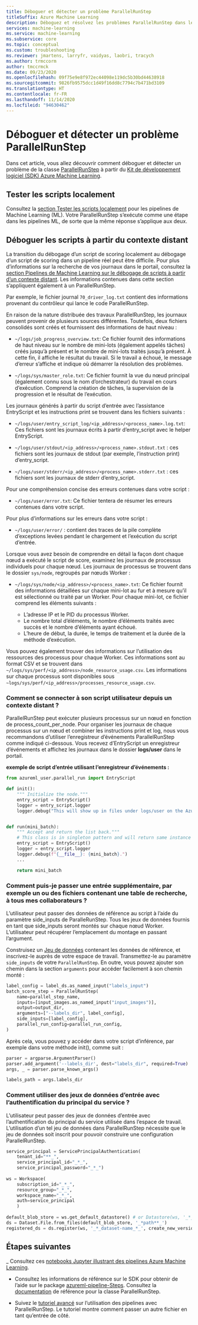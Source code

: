 ```yaml
---
title: Déboguer et détecter un problème ParallelRunStep
titleSuffix: Azure Machine Learning
description: Déboguez et résolvez les problèmes ParallelRunStep dans les pipelines machine learning dans le SDK Azure Machine Learning pour Python.
services: machine-learning
ms.service: machine-learning
ms.subservice: core
ms.topic: conceptual
ms.custom: troubleshooting
ms.reviewer: jmartens, larryfr, vaidyas, laobri, tracych
ms.author: trmccorm
author: tmccrmck
ms.date: 09/23/2020
ms.openlocfilehash: 09f75e9e8f972ec44098e119dc5b30bd44638918
ms.sourcegitcommit: 9826fb9575dcc1d49f16dd8c7794c7b471bd3109
ms.translationtype: HT
ms.contentlocale: fr-FR
ms.lasthandoff: 11/14/2020
ms.locfileid: "94630462"
---
```

# <a name="debug-and-troubleshoot-parallelrunstep"></a>Déboguer et détecter un problème ParallelRunStep


Dans cet article, vous allez découvrir comment déboguer et détecter un problème de la classe [ParallelRunStep](/python/api/azureml-pipeline-steps/azureml.pipeline.steps.parallel_run_step.parallelrunstep?preserve-view=true&view=azure-ml-py) à partir du [Kit de développement logiciel (SDK) Azure Machine Learning](/python/api/overview/azure/ml/intro?preserve-view=true&view=azure-ml-py).

## <a name="testing-scripts-locally"></a>Tester les scripts localement

Consultez la [section Tester les scripts localement](how-to-debug-visual-studio-code.md#debug-and-troubleshoot-machine-learning-pipelines) pour les pipelines de Machine Learning (ML). Votre ParallelRunStep s’exécute comme une étape dans les pipelines ML, de sorte que la même réponse s’applique aux deux.

## <a name="debugging-scripts-from-remote-context"></a>Déboguer les scripts à partir du contexte distant

La transition du débogage d’un script de scoring localement au débogage d’un script de scoring dans un pipeline réel peut être difficile. Pour plus d’informations sur la recherche de vos journaux dans le portail, consultez la [section Pipelines de Machine Learning sur le débogage de scripts à partir d’un contexte distant](how-to-debug-pipelines.md). Les informations contenues dans cette section s’appliquent également à un ParallelRunStep.

Par exemple, le fichier journal `70_driver_log.txt` contient des informations provenant du contrôleur qui lance le code ParallelRunStep.

En raison de la nature distribuée des travaux ParallelRunStep, les journaux peuvent provenir de plusieurs sources différentes. Toutefois, deux fichiers consolidés sont créés et fournissent des informations de haut niveau :

- `~/logs/job_progress_overview.txt`: Ce fichier fournit des informations de haut niveau sur le nombre de mini-lots (également appelés tâches) créés jusqu’à présent et le nombre de mini-lots traités jusqu’à présent. À cette fin, il affiche le résultat du travail. Si le travail a échoué, le message d’erreur s’affiche et indique où démarrer la résolution des problèmes.

- `~/logs/sys/master_role.txt`: Ce fichier fournit la vue du nœud principal (également connu sous le nom d’orchestrateur) du travail en cours d’exécution. Comprend la création de tâches, la supervision de la progression et le résultat de l’exécution.

Les journaux générés à partir du script d’entrée avec l’assistance EntryScript et les instructions print se trouvent dans les fichiers suivants :

- `~/logs/user/entry_script_log/<ip_address>/<process_name>.log.txt`: Ces fichiers sont les journaux écrits à partir d’entry_script avec le helper EntryScript.

- `~/logs/user/stdout/<ip_address>/<process_name>.stdout.txt` : ces fichiers sont les journaux de stdout (par exemple, l’instruction print) d’entry_script.

- `~/logs/user/stderr/<ip_address>/<process_name>.stderr.txt` : ces fichiers sont les journaux de stderr d’entry_script.

Pour une compréhension concise des erreurs contenues dans votre script :

- `~/logs/user/error.txt`: Ce fichier tentera de résumer les erreurs contenues dans votre script.

Pour plus d’informations sur les erreurs dans votre script :

- `~/logs/user/error/` : contient des traces de la pile complète d’exceptions levées pendant le chargement et l’exécution du script d’entrée.

Lorsque vous avez besoin de comprendre en détail la façon dont chaque nœud a exécuté le script de score, examinez les journaux de processus individuels pour chaque nœud. Les journaux de processus se trouvent dans le dossier `sys/node`, regroupés par nœuds Worker :

- `~/logs/sys/node/<ip_address>/<process_name>.txt`: Ce fichier fournit des informations détaillées sur chaque mini-lot au fur et à mesure qu’il est sélectionné ou traité par un Worker. Pour chaque mini-lot, ce fichier comprend les éléments suivants :

    - L’adresse IP et le PID du processus Worker. 
    - Le nombre total d’éléments, le nombre d’éléments traités avec succès et le nombre d’éléments ayant échoué.
    - L’heure de début, la durée, le temps de traitement et la durée de la méthode d’exécution.

Vous pouvez également trouver des informations sur l’utilisation des ressources des processus pour chaque Worker. Ces informations sont au format CSV et se trouvent dans `~/logs/sys/perf/<ip_address>/node_resource_usage.csv`. Les informations sur chaque processus sont disponibles sous `~logs/sys/perf/<ip_address>/processes_resource_usage.csv`.

### <a name="how-do-i-log-from-my-user-script-from-a-remote-context"></a>Comment se connecter à son script utilisateur depuis un contexte distant ?
ParallelRunStep peut exécuter plusieurs processus sur un nœud en fonction de process_count_per_node. Pour organiser les journaux de chaque processus sur un nœud et combiner les instructions print et log, nous vous recommandons d’utiliser l’enregistreur d’événements ParallelRunStep comme indiqué ci-dessous. Vous recevez d’EntryScript un enregistreur d’événements et affichez les journaux dans le dossier **logs/user** dans le portail.

**exemple de script d’entrée utilisant l’enregistreur d’événements :**
```python
from azureml_user.parallel_run import EntryScript

def init():
    """ Initialize the node."""
    entry_script = EntryScript()
    logger = entry_script.logger
    logger.debug("This will show up in files under logs/user on the Azure portal.")


def run(mini_batch):
    """ Accept and return the list back."""
    # This class is in singleton pattern and will return same instance as the one in init()
    entry_script = EntryScript()
    logger = entry_script.logger
    logger.debug(f"{__file__}: {mini_batch}.")
    ...

    return mini_batch
```

### <a name="how-could-i-pass-a-side-input-such-as-a-file-or-files-containing-a-lookup-table-to-all-my-workers"></a>Comment puis-je passer une entrée supplémentaire, par exemple un ou des fichiers contenant une table de recherche, à tous mes collaborateurs ?

L’utilisateur peut passer des données de référence au script à l’aide du paramètre side_inputs de ParalleRunStep. Tous les jeux de données fournis en tant que side_inputs seront montés sur chaque nœud Worker. L’utilisateur peut récupérer l’emplacement du montage en passant l’argument.

Construisez un [Jeu de données](/python/api/azureml-core/azureml.core.dataset.dataset?preserve-view=true&view=azure-ml-py) contenant les données de référence, et inscrivez-le auprès de votre espace de travail. Transmettez-le au paramètre `side_inputs` de votre `ParallelRunStep`. En outre, vous pouvez ajouter son chemin dans la section `arguments` pour accéder facilement à son chemin monté :

```python
label_config = label_ds.as_named_input("labels_input")
batch_score_step = ParallelRunStep(
    name=parallel_step_name,
    inputs=[input_images.as_named_input("input_images")],
    output=output_dir,
    arguments=["--labels_dir", label_config],
    side_inputs=[label_config],
    parallel_run_config=parallel_run_config,
)
```

Après cela, vous pouvez y accéder dans votre script d’inférence, par exemple dans votre méthode init(), comme suit :

```python
parser = argparse.ArgumentParser()
parser.add_argument('--labels_dir', dest="labels_dir", required=True)
args, _ = parser.parse_known_args()

labels_path = args.labels_dir
```

### <a name="how-to-use-input-datasets-with-service-principal-authentication"></a>Comment utiliser des jeux de données d’entrée avec l’authentification du principal du service ?

L’utilisateur peut passer des jeux de données d’entrée avec l’authentification du principal du service utilisée dans l’espace de travail. L’utilisation d’un tel jeu de données dans ParallelRunStep nécessite que le jeu de données soit inscrit pour pouvoir construire une configuration ParallelRunStep.

```python
service_principal = ServicePrincipalAuthentication(
    tenant_id="**_",
    service_principal_id="_*_",
    service_principal_password="_*_")
 
ws = Workspace(
    subscription_id="_*_",
    resource_group="_*_",
    workspace_name="_*_",
    auth=service_principal
    )
 
default_blob_store = ws.get_default_datastore() # or Datastore(ws, '_*_datastore-name_*_') 
ds = Dataset.File.from_files(default_blob_store, '_*path**_')
registered_ds = ds.register(ws, '_*_dataset-name_*_', create_new_version=True)
```

## <a name="next-steps"></a>Étapes suivantes

_ Consultez ces [notebooks Jupyter illustrant des pipelines Azure Machine Learning](https://github.com/Azure/MachineLearningNotebooks/tree/master/how-to-use-azureml/machine-learning-pipelines).

* Consultez les informations de référence sur le SDK pour obtenir de l’aide sur le package [azureml-pipeline-Steps](/python/api/azureml-pipeline-steps/azureml.pipeline.steps?preserve-view=true&view=azure-ml-py). Consultez la [documentation](/python/api/azureml-pipeline-steps/azureml.pipeline.steps.parallelrunstep?preserve-view=true&view=azure-ml-py) de référence pour la classe ParallelRunStep.

* Suivez le [tutoriel avancé](tutorial-pipeline-batch-scoring-classification.md) sur l’utilisation des pipelines avec ParallelRunStep. Le tutoriel montre comment passer un autre fichier en tant qu’entrée de côté.